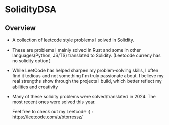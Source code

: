 # SolidityDSA

## Overview 
- A collection of leetcode style problems I solved in Solidity.
- These are problems I mainly solved in Rust and some in other languages(Python, JS/TS) translated to Solidity. (Leetcode curreny has no solidity option( 
- While LeetCode has helped sharpen my problem-solving skills, I often find it tedious and not something I'm truly passionate about. I believe my real strengths show through the projects I build, which better reflect my abilities and creativity
- Many of these solidity problems were solved/translated in 2024. The most recent ones were solved this year.

  Feel free to check out my Leetcode :) : https://leetcode.com/u/btorressz/
